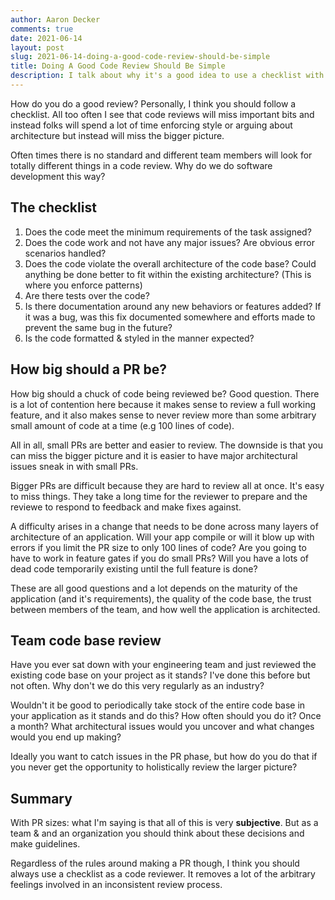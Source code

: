 ```yaml
---
author: Aaron Decker
comments: true
date: 2021-06-14
layout: post
slug: 2021-06-14-doing-a-good-code-review-should-be-simple
title: Doing A Good Code Review Should Be Simple
description: I talk about why it's a good idea to use a checklist with code reviews and how subjective PR sizes when it comes to code.
---
```


How do you do a good review? Personally, I think you should follow a checklist. All too often I see that code reviews will miss important bits and instead folks will spend a lot of time enforcing style or arguing about architecture but instead will miss the bigger picture.

Often times there is no standard and different team members will look for totally different things in a code review. Why do we do software development this way?

## The checklist

1. Does the code meet the minimum requirements of the task assigned?
2. Does the code work and not have any major issues? Are obvious error scenarios handled?
3. Does the code violate the overall architecture of the code base? Could anything be done better to fit within the existing architecture? (This is where you enforce patterns)
4. Are there tests over the code?
5. Is there documentation around any new behaviors or features added? If it was a bug, was this fix documented somewhere and efforts made to prevent the same bug in the future?
6. Is the code formatted & styled in the manner expected?

## How big should a PR be?

How big should a chuck of code being reviewed be? Good question. There is a lot of contention here because it makes sense to review a full working feature, and it also makes sense to never review more than some arbitrary small amount of code at a time (e.g 100 lines of code).

All in all, small PRs are better and easier to review. The downside is that you can miss the bigger picture and it is easier to have major architectural issues sneak in with small PRs.

Bigger PRs are difficult because they are hard to review all at once. It's easy to miss things. They take a long time for the reviewer to prepare and the reviewe to respond to feedback and make fixes against.

A difficulty arises in a change that needs to be done across many layers of architecture of an application. Will your app compile or will it blow up with errors if you limit the PR size to only 100 lines of code? Are you going to have to work in feature gates if you do small PRs? Will you have a lots of dead code temporarily existing until the full feature is done?

These are all good questions and a lot depends on the maturity of the application (and it's requirements), the quality of the code base, the trust between members of the team, and how well the application is architected.

## Team code base review

Have you ever sat down with your engineering team and just reviewed the existing code base on your project as it stands? I've done this before but not often. Why don't we do this very regularly as an industry?

Wouldn't it be good to periodically take stock of the entire code base in your application as it stands and do this? How often should you do it? Once a month? What architectural issues would you uncover and what changes would you end up making?

Ideally you want to catch issues in the PR phase, but how do you do that if you never get the opportunity to holistically review the larger picture? 

## Summary

With PR sizes: what I'm saying is that all of this is very **subjective**. But as a team & and an organization you should think about these decisions and make guidelines.

Regardless of the rules around making a PR though, I think you should always use a checklist as a code reviewer. It removes a lot of the arbitrary feelings involved in an inconsistent review process.
